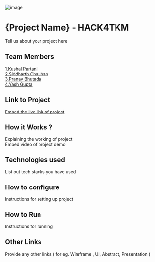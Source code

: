 ![image](HACK4TKM.jpeg)


# {Project Name} - HACK4TKM
Tell us about your project here

## Team Members
[1.Kushal Partani](https://github.com/Kushal7551)   
[2.Siddharth Chauhan](https://github.com/SiddharthChauhan303)   
[3.Pranav Bhutada](https://github.com/pranav243)   
[4.Yash Gupta](enter_github_id_here)   

## Link to Project
[Embed the live link of project](live_link)

## How it Works ?
Explaining the working of project  
Embed video of project demo

## Technologies used
List out tech stacks you have used

## How to configure
Instructions for setting up project

## How to Run
Instructions for running

## Other Links
Provide any other links ( for eg. Wireframe , UI, Abstract, Presentation )
